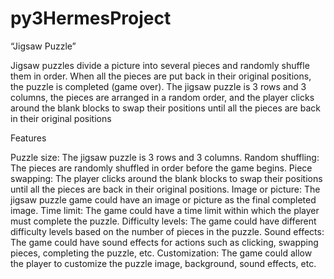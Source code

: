 # py3HermesProject
“Jigsaw Puzzle”

Jigsaw puzzles divide a picture into several pieces and randomly shuffle them in order. When all the pieces are put back in their original positions, the puzzle is completed (game over). The jigsaw puzzle is 3 rows and 3 columns, the pieces are arranged in a random order, and the player clicks around the blank blocks to swap their positions until all the pieces are back in their original positions

Features

Puzzle size: The jigsaw puzzle is 3 rows and 3 columns.
Random shuffling: The pieces are randomly shuffled in order before the game begins.
Piece swapping: The player clicks around the blank blocks to swap their positions until all the pieces are back in their original positions.
Image or picture: The jigsaw puzzle game could have an image or picture as the final completed image.
Time limit: The game could have a time limit within which the player must complete the puzzle.
Difficulty levels: The game could have different difficulty levels based on the number of pieces in the puzzle.
Sound effects: The game could have sound effects for actions such as clicking, swapping pieces, completing the puzzle, etc.
Customization: The game could allow the player to customize the puzzle image, background, sound effects, etc.
